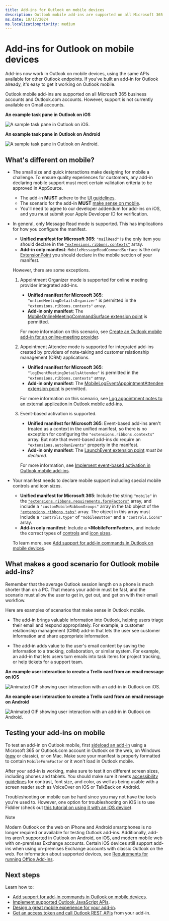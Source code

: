 ```yaml
---
title: Add-ins for Outlook on mobile devices
description: Outlook mobile add-ins are supported on all Microsoft 365 business accounts and Outlook.com accounts.
ms.date: 10/17/2024
ms.localizationpriority: medium
---
```


# Add-ins for Outlook on mobile devices

Add-ins now work in Outlook on mobile devices, using the same APIs available for other Outlook endpoints. If you've built an add-in for Outlook already, it's easy to get it working on Outlook mobile.

Outlook mobile add-ins are supported on all Microsoft 365 business accounts and Outlook.com accounts. However, support is not currently available on Gmail accounts.

**An example task pane in Outlook on iOS**

![A sample task pane in Outlook on iOS.](../images/outlook-mobile-addin-taskpane.png)

**An example task pane in Outlook on Android**

![A sample task pane in Outlook on Android.](../images/outlook-mobile-addin-taskpane-android.png)

## What's different on mobile?

- The small size and quick interactions make designing for mobile a challenge. To ensure quality experiences for customers, any add-in declaring mobile support must meet certain validation criteria to be approved in AppSource.
  - The add-in **MUST** adhere to the [UI guidelines](outlook-addin-design.md).
  - The scenario for the add-in **MUST** [make sense on mobile](#what-makes-a-good-scenario-for-outlook-mobile-add-ins).
  - You'll need to agree to our developer addendum for add-ins on iOS, and you must submit your Apple Developer ID for verification.

- In general, only Message Read mode is supported. This has implications for how you configure the manifest.
  - **Unified manifest for Microsoft 365**: `"mailRead"` is the only item you should declare in the [`"extensions.ribbons.contexts"`](/microsoft-365/extensibility/schema/extension-ribbons-array?view=m365-app-prev&tabs=syntax#contexts) array.
  - **Add-in only manifest**: `MobileMessageReadCommandSurface` is the only [ExtensionPoint](/javascript/api/manifest/extensionpoint#mobilemessagereadcommandsurface) you should declare in the mobile section of your manifest.
  
  However, there are some exceptions.
  1. Appointment Organizer mode is supported for online meeting provider integrated add-ins.
     - **Unified manifest for Microsoft 365**: `"onlineMeetingDetailsOrganizer"` is permitted in the `"extensions.ribbons.contexts"` array.
     - **Add-in only manifest**: The [MobileOnlineMeetingCommandSurface extension point](/javascript/api/manifest/extensionpoint#mobileonlinemeetingcommandsurface) is permitted.
  
     For more information on this scenario, see [Create an Outlook mobile add-in for an online-meeting provider](online-meeting.md).

  1. Appointment Attendee mode is supported for integrated add-ins created by providers of note-taking and customer relationship management (CRM) applications.
     - **Unified manifest for Microsoft 365**: `"logEventMeetingDetailsAttendee"` is permitted in the `"extensions.ribbons.contexts"` array.
     - **Add-in only manifest**: The [MobileLogEventAppointmentAttendee extension point](/javascript/api/manifest/extensionpoint#mobilelogeventappointmentattendee) is permitted.

     For more information on this scenario, see [Log appointment notes to an external application in Outlook mobile add-ins](mobile-log-appointments.md).

  1. Event-based activation is supported.
     - **Unified manifest for Microsoft 365**: Event-based add-ins aren't treated as a context in the unified manifest, so there is no exception for configuring the `"extensions.ribbons.contexts"` array. But note that event-based add-ins do require an `"extensions.autoRunEvents"` property in the manifest.
     - **Add-in only manifest**: The [LaunchEvent extension point](/javascript/api/manifest/extensionpoint#launchevent) *must be declared*.
  
     For more information, see [Implement event-based activation in Outlook mobile add-ins](mobile-event-based.md).

- Your manifest needs to declare mobile support including special mobile controls and icon sizes.
  - **Unified manifest for Microsoft 365**: Include the string `"mobile"` in the [`"extensions.ribbons.requirements.formFactors"`](/microsoft-365/extensibility/schema/requirements-extension-element?view=m365-app-prev&tabs=syntax#formfactors) array, and include a `"customMobileRibbonGroups"` array in the tab object of the [`"extensions.ribbons.tabs"`](/microsoft-365/extensibility/schema/extension-ribbons-array?view=m365-app-prev&tabs=syntax#tabs) array. The object in this array must include a `"controls.type"` of `"mobileButton"` and a `"controls.icons"` array.
  - **Add-in only manifest**: Include a **\<MobileFormFactor\>**, and include the correct types of [controls](/javascript/api/manifest/control) and [icon sizes](/javascript/api/manifest/icon).
  
  To learn more, see [Add support for add-in commands in Outlook on mobile devices](add-mobile-support.md).

## What makes a good scenario for Outlook mobile add-ins?

Remember that the average Outlook session length on a phone is much shorter than on a PC. That means your add-in must be fast, and the scenario must allow the user to get in, get out, and get on with their email workflow.

Here are examples of scenarios that make sense in Outlook mobile.

- The add-in brings valuable information into Outlook, helping users triage their email and respond appropriately. For example, a customer relationship management (CRM) add-in that lets the user see customer information and share appropriate information.

- The add-in adds value to the user's email content by saving the information to a tracking, collaboration, or similar system. For example, an add-in that lets users turn emails into task items for project tracking, or help tickets for a support team.

**An example user interaction to create a Trello card from an email message on iOS**

![Animated GIF showing user interaction with an add-in in Outlook on iOS.](../images/outlook-mobile-addin-interaction.gif)

**An example user interaction to create a Trello card from an email message on Android**

![Animated GIF showing user interaction with an add-in in Outlook on Android.](../images/outlook-mobile-addin-interaction-android.gif)

## Testing your add-ins on mobile

To test an add-in on Outlook mobile, first [sideload an add-in](sideload-outlook-add-ins-for-testing.md) using a Microsoft 365 or Outlook.com account in Outlook on the web, on Windows ([new](https://support.microsoft.com/office/656bb8d9-5a60-49b2-a98b-ba7822bc7627) or classic), or on Mac. Make sure your manifest is properly formatted to contain `MobileFormFactor` or it won't load in Outlook mobile.

After your add-in is working, make sure to test it on different screen sizes, including phones and tablets. You should make sure it meets [accessibility guidelines](../design/accessibility-guidelines.md) for contrast, font size, and color, as well as being usable with a screen reader such as VoiceOver on iOS or TalkBack on Android.

Troubleshooting on mobile can be hard since you may not have the tools you're used to. However, one option for troubleshooting on iOS is to use Fiddler (check out [this tutorial on using it with an iOS device](https://www.telerik.com/blogs/using-fiddler-with-apple-ios-devices)).

> [!NOTE]
> Modern Outlook on the web on iPhone and Android smartphones is no longer required or available for testing Outlook add-ins. Additionally, add-ins aren't supported in Outlook on Android, on iOS, and modern mobile web with on-premises Exchange accounts. Certain iOS devices still support add-ins when using on-premises Exchange accounts with classic Outlook on the web. For information about supported devices, see [Requirements for running Office Add-ins](../concepts/requirements-for-running-office-add-ins.md#client-requirements-non-windows-smartphone-and-tablet).

## Next steps

Learn how to:

- [Add support for add-in commands in Outlook on mobile devices](add-mobile-support.md).
- [Implement supported Outlook JavaScript APIs](outlook-mobile-apis.md).
- [Design a great mobile experience for your add-in](outlook-addin-design.md).
- [Get an access token and call Outlook REST APIs](use-rest-api.md) from your add-in.
